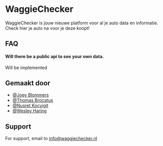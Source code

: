 
# WaggieChecker

WaggieChecker is jouw nieuwe platform voor al je auto data en informatie. Check hier je auto na voor je deze koopt!

## FAQ

#### Will there be a public api to see your own data.
Will be implemented


## Gemaakt door

- [@Joey Blommers](https://www.github.com/Joekoei)
- [@Thomas Brocatus](https://www.github.com/Thomasbro312)
- [@Nusret Kocyigit](https://www.github.com/Superturk38)
- [@Wesley Haring](https://www.github.com/WesleyHaring)

## Support

For support, email to info@waggiechecker.nl

